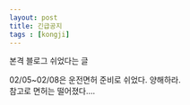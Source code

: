 ```yaml
---
layout: post
title: 긴급공지
tags : [kongji]
---
```


본격 블로그 쉬었다는 글
<!--excerpt-->
02/05~02/08은 운전면허 준비로 쉬었다. 양해하라.  
참고로 면허는 떨어졌다....